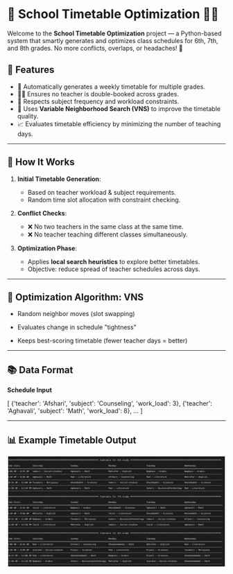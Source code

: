 # 🏫 School Timetable Optimization 📅🧠

Welcome to the **School Timetable Optimization** project — a Python-based system that smartly generates and optimizes class schedules for 6th, 7th, and 8th grades. No more conflicts, overlaps, or headaches! 🎉

## 🚀 Features

- 📘 Automatically generates a weekly timetable for multiple grades.
- 👩‍🏫 Ensures no teacher is double-booked across grades.
- 🧩 Respects subject frequency and workload constraints.
- 🤖 Uses **Variable Neighborhood Search (VNS)** to improve the timetable quality.
- 📈 Evaluates timetable efficiency by minimizing the number of teaching days.

---

## 🧰 How It Works

1. **Initial Timetable Generation**:
   - Based on teacher workload & subject requirements.
   - Random time slot allocation with constraint checking.

2. **Conflict Checks**:
   - ❌ No two teachers in the same class at the same time.
   - ❌ No teacher teaching different classes simultaneously.

3. **Optimization Phase**:
   - Applies **local search heuristics** to explore better timetables.
   - Objective: reduce spread of teacher schedules across days.

---

## 🤖 Optimization Algorithm: VNS

- Random neighbor moves (slot swapping)

- Evaluates change in schedule "tightness"

- Keeps best-scoring timetable (fewer teacher days = better)

---

## 📚 Data Format

**Schedule Input**

[
  {'teacher': 'Afshari', 'subject': 'Counseling', 'work_load': 3},
  {'teacher': 'Aghavali', 'subject': 'Math', 'work_load': 8},
  ...
]

---

## 📊 Example Timetable Output

<div align="center">
  <img src="images/result.png" alt="result Diagram" width="500" hieght="700"/>
</div>





